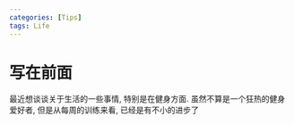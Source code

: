 ```yaml
---
categories: [Tips]
tags: Life 
---
```


# 写在前面

最近想谈谈关于生活的一些事情, 特别是在健身方面. 虽然不算是一个狂热的健身爱好者, 但是从每周的训练来看, 已经是有不小的进步了